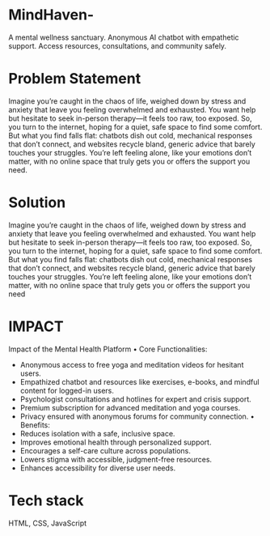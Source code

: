 # MindHaven-
A mental wellness sanctuary. Anonymous AI chatbot with empathetic support. Access resources, consultations, and community safely.

# Problem Statement 
Imagine you’re caught in the chaos of life, weighed down by stress and anxiety that leave you feeling overwhelmed and exhausted. You
want help but hesitate to seek in-person therapy—it feels too raw, too exposed. So, you turn to the internet, hoping for a quiet, safe space 
to find some comfort. But what you find falls flat: chatbots dish out cold, mechanical responses that don’t connect, and websites recycle
bland, generic advice that barely touches your struggles. You’re left feeling alone, like your emotions don’t matter, with no online space
that truly gets you or offers the support you need.

# Solution 
Imagine you’re caught in the chaos of life, weighed down by stress and anxiety that leave you feeling overwhelmed and exhausted. You
want help but hesitate to seek in-person therapy—it feels too raw, too exposed. So, you turn to the internet, hoping for a quiet, safe space
to find some comfort. But what you find falls flat: chatbots dish out cold, mechanical responses that don’t connect, and websites recycle
bland, generic advice that barely touches your struggles. You’re left feeling alone, like your emotions don’t matter,
with no online space that truly gets you or offers the support you need

 # IMPACT
Impact of the Mental Health Platform
• Core Functionalities:
- Anonymous access to free yoga and meditation videos for hesitant users.
- Empathized chatbot and resources like exercises, e-books, and mindful content for
logged-in users.
- Psychologist consultations and hotlines for expert and crisis support.
- Premium subscription for advanced meditation and yoga courses.
- Privacy ensured with anonymous forums for community connection.
• Benefits:
- Reduces isolation with a safe, inclusive space.
- Improves emotional health through personalized support.
- Encourages a self-care culture across populations.
- Lowers stigma with accessible, judgment-free resources.
- Enhances accessibility for diverse user needs.

# Tech stack 
HTML, CSS, JavaScript
